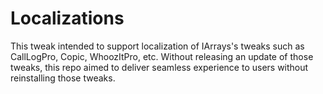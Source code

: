 # Localizations
This tweak intended to support localization of IArrays's tweaks such as CallLogPro, Copic, WhoozItPro, etc. Without releasing an update of those tweaks, this repo aimed to deliver seamless experience to users without reinstalling those tweaks.
